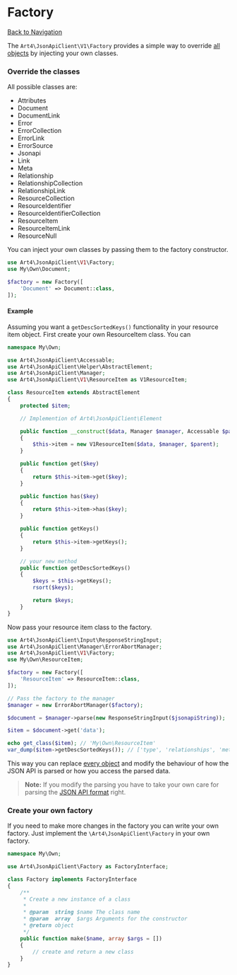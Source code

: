 # Factory
[Back to Navigation](README.md)

The `Art4\JsonApiClient\V1\Factory` provides a simple way to override [all objects](objects-introduction.md#all-objects) by injecting your own classes.

### Override the classes

All possible classes are:

- Attributes
- Document
- DocumentLink
- Error
- ErrorCollection
- ErrorLink
- ErrorSource
- Jsonapi
- Link
- Meta
- Relationship
- RelationshipCollection
- RelationshipLink
- ResourceCollection
- ResourceIdentifier
- ResourceIdentifierCollection
- ResourceItem
- ResourceItemLink
- ResourceNull

You can inject your own classes by passing them to the factory constructor.

```php
use Art4\JsonApiClient\V1\Factory;
use My\Own\Document;

$factory = new Factory([
    'Document' => Document::class,
]);
```

#### Example

Assuming you want a `getDescSortedKeys()` functionality in your resource item object. First create your own ResourceItem class. You can

```php
namespace My\Own;

use Art4\JsonApiClient\Accessable;
use Art4\JsonApiClient\Helper\AbstractElement;
use Art4\JsonApiClient\Manager;
use Art4\JsonApiClient\V1\ResourceItem as V1ResourceItem;

class ResourceItem extends AbstractElement
{
    protected $item;

    // Implemention of Art4\JsonApiClient\Element

    public function __construct($data, Manager $manager, Accessable $parent)
    {
        $this->item = new V1ResourceItem($data, $manager, $parent);
    }

    public function get($key)
    {
        return $this->item->get($key);
    }

    public function has($key)
    {
        return $this->item->has($key);
    }

    public function getKeys()
    {
        return $this->item->getKeys();
    }

    // your new method
    public function getDescSortedKeys()
    {
        $keys = $this->getKeys();
        rsort($keys);

        return $keys;
    }
}
```

Now pass your resource item class to the factory.

```php
use Art4\JsonApiClient\Input\ResponseStringInput;
use Art4\JsonApiClient\Manager\ErrorAbortManager;
use Art4\JsonApiClient\V1\Factory;
use My\Own\ResourceItem;

$factory = new Factory([
    'ResourceItem' => ResourceItem::class,
]);

// Pass the factory to the manager
$manager = new ErrorAbortManager($factory);

$document = $manager->parse(new ResponseStringInput($jsonapiString));

$item = $document->get('data');

echo get_class($item); // 'My\Own\ResourceItem'
var_dump($item->getDescSortedKeys()); // ['type', 'relationships', 'meta', 'links', 'id', 'attributes']
```

This way you can replace [every object](objects-introduction.md#all-objects) and modify the behaviour of how the JSON API is parsed or how you access the parsed data.

> **Note:** If you modify the parsing you have to take your own care for parsing the [JSON API format](http://jsonapi.org/format) right.

### Create your own factory

If you need to make more changes in the factory you can write your own factory. Just implement the `\Art4\JsonApiClient\Factory` in your own factory.

```php
namespace My\Own;

use Art4\JsonApiClient\Factory as FactoryInterface;

class Factory implements FactoryInterface
{
    /**
     * Create a new instance of a class
     *
     * @param  string $name The class name
     * @param  array  $args Arguments for the constructor
     * @return object
     */
    public function make($name, array $args = [])
    {
        // create and return a new class
    }
}
```
